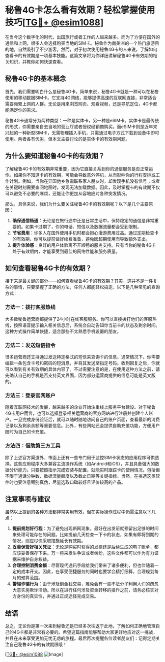 # 秘鲁4G卡怎么看有效期？轻松掌握使用技巧[[TG💪+ @esim1088](https://t.me/s/esim1088)]

在当今这个数字化的时代，出国旅行或者工作的人越来越多。而为了方便在国外的通信和上网，很多人会选择购买当地的SIM卡。秘鲁作为南美洲的一个热门旅游目的地，自然吸引了不少游客。然而，对于初次使用秘鲁4G卡的人来说，了解如何查看卡的有效期是一项基本技能。这篇文章将为你详细讲解秘鲁4G卡有效期的相关知识，并教你如何快速查看。

## 秘鲁4G卡的基本概念

首先，我们需要明白什么是秘鲁4G卡。简单来说，秘鲁4G卡就是一种可以在秘鲁使用的移动数据SIM卡。它支持4G网络，能够提供高速的互联网连接，非常适合需要频繁上网的人群。无论是用来浏览网页、观看视频，还是导航定位，4G卡都能满足你的需求。

秘鲁4G卡通常分为两种类型：一种是实体卡，另一种是eSIM卡。实体卡是最传统的形式，你需要亲自去当地的营业厅或者授权经销商购买。而eSIM卡则是近年来兴起的一种新型SIM卡，无需物理插入手机，只需通过电子方式下载到设备中即可使用。两者各有优劣，但本文主要讨论的是实体卡的有效期问题。

## 为什么要知道秘鲁4G卡的有效期？

了解秘鲁4G卡的有效期非常重要，因为它直接关系到你的通信服务是否正常运作。如果你不知道卡的有效期，可能会导致意外停机，从而影响你的行程安排或工作计划。例如，当你在异国他乡急需联系家人朋友时，却发现手机没有信号；或者在关键时刻需要查阅地图时，发现无法加载数据。因此，及时掌握卡的有效期不仅可以避免不必要的麻烦，还能让你更加从容地应对各种突发情况。

那么，具体来说，我们为什么要关注秘鲁4G卡的有效期呢？以下是几个主要原因：

1. **确保通信畅通**：无论是在旅行途中还是日常生活中，保持稳定的通信是非常重要的。如果卡过期了，你的电话、短信以及数据流量都会受到限制。
2. **节省费用**：许多人在国外使用手机时都会担心漫游费用过高。通过定期检查卡的有效期，你可以提前做好续费准备，避免因超期使用而导致额外支出。
3. **提升体验感**：良好的用户体验离不开顺畅的服务支持。只有当你的秘鲁4G卡处于有效期内，才能享受到最佳的网络性能和服务质量。

## 如何查看秘鲁4G卡的有效期？

接下来是最关键的部分——如何查看秘鲁4G卡的有效期？其实，这并不是一件复杂的事情，只要掌握了正确的方法，任何人都能轻松搞定。以下是几种常见的查询方式：

### 方法一：拨打客服热线

大多数秘鲁运营商都提供了24小时在线客服服务。你可以直接拨打他们的客服热线，按照语音提示输入相关信息后，系统会自动告知你当前卡的状态及剩余时间。这种方式操作简单快捷，适合那些不太熟悉手机设置的朋友。

### 方法二：发送短信指令

很多运营商还支持通过发送特定格式的短信来查询卡的信息。通常情况下，你需要编辑一条包含卡号和密码的短消息，并将其发送至指定号码。收到回复之后，你就可以看到有关有效期的具体内容了。不过需要注意的是，在使用这种方法之前，请先确认自己的手机是否支持英文界面，因为部分运营商提供的信息可能是英文版的。

### 方法三：登录官网账户

随着互联网技术的发展，越来越多的企业开始注重线上服务平台建设。对于秘鲁4G卡用户而言，也可以选择登录相关运营商的官方网站进行注册并创建个人账户。一旦完成身份验证后，就可以随时随地访问自己的账户页面，查看最新的消费记录以及剩余余额等重要信息。此外，有些网站还会提供自助充值功能，方便用户随时为自己的卡充值。

### 方法四：借助第三方工具

除了上述官方渠道外，市面上还有一些专门用于监控SIM卡状态的应用程序可供选择。这些应用程序大多兼容主流操作系统（如Android和iOS），并且具备强大的数据分析能力。只要按照指示完成安装与配置，就能实时跟踪卡的使用情况，包括但不限于通话分钟数、数据流量额度以及截止日期等关键指标。当然，在挑选这类软件时也要注意甄别真伪，尽量选取口碑较好且评价较高的产品。

## 注意事项与建议

虽然以上提到的各种方法都非常实用有效，但在实际操作过程中仍需注意以下几点：

1. **提前规划好行程**：为了避免出现断网现象，最好在出发前就预留出足够的时间来处理可能存在的问题。比如提前几天检查一下卡的状态，如果有即将到期的情况，则应尽快采取措施延长有效期。
2. **妥善保管好相关凭证**：无论是购买时获得的发票还是后续生成的电子账单，都应该妥善保存下来。万一将来发生争议或者纠纷，这些文件都可以作为有力证据来维护自身权益。
3. **合理控制消费金额**：尽管现代通讯手段给我们带来了诸多便利，但也伴随着一定的成本开支。因此，在享受便捷服务的同时也要学会精打细算，合理规划每月的预算范围。
4. **警惕诈骗行为**：由于涉及到金钱交易，难免会有一些不法分子利用人们的疏忽大意实施欺诈活动。所以在进行任何涉及资金转移的操作之前，请务必核实对方身份的真实性，并通过正规途径完成交易。

## 结语

总之，无论你是第一次来到秘鲁还是已经多次往返于此地，了解如何正确地管理自己的4G卡都是非常有必要的。希望这篇指南能够帮助大家更好地应对这一挑战，并且在未来享受更加无忧无虑的旅程。最后再次提醒各位读者朋友们：记得定期关注自己秘鲁4G卡的有效期限哦！

[[TG💪+ @esim1088](https://t.me/s/esim1088) ![Image](https://i.postimg.cc/4NQfJmqS/Snipaste-2025-05-13-00-14-12.png)]
